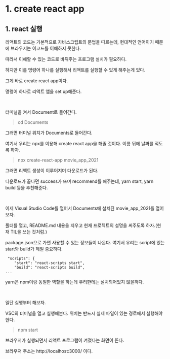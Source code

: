 
# 1. create react app

## 1. react 실행

리액트의 코드는 기본적으로 자바스크립트의 문법을 따르는데, 현대적인 언어이기 때문에 브라우저는 이코드를 이해하지 못한다. 

따라서 이해할 수 있는 코드로 바꿔주는 프로그램 설치가 필요하다. 

하지만 이를 명령어 하나를 실행해서 리액트를 실행할 수 있게 해주는게 있다.

그게 바로  create react app이다.

명령어 하나로 리액트 앱을 set up해준다.

<br>

터미널을 켜서 Document로 들어간다.

> cd Documents

그러면 터미널 위치가 Documents로 들어간다.

여기서 우리는 npx를 이용해 create react app을 해줄 것이다. 이름 뒤에 날짜를 적도록 하자.

> npx create-react-app movie_app_2021

그러면 리액트 생성이 이루어지며 다운로드가 된다.

디운로드가 끝나면 success가 뜨며 recommend를 해주는데, yarn start, yarn build 등을 추천해준다.

<br>

이제 Visual Studio Code를 열어서 Documents에 설치된 movie_app_2021를 열어보자.

폴더를 열고, README.md 내용을 지우고 현재 프로젝트의 설명을 써주도록 하자.(현재 TIL을 쓰는 것처럼.)

package.json으로 가면 사용할 수 있는 정보들이 나온다. 여기서 우리는 script에 있는 start와 build가 제일 중요하다.

```
 "scripts": {
    "start": "react-scripts start",
    "build": "react-scripts build",
...
```

yarn은 npm이랑 동일한 역할을 하는데 우리한테는 설치되어있지 않을꺼다.

<br>

일단 실행부터 해보자.

VSC의 터미널을 열고 실행해본다. 위치는 반드시 실제 파일이 있는 경로에서 실행해야 한다.

> npm start

브라우저가 실행되면서 리액트 프로그램이 켜졌다는 화면이 뜬다.

브라우저 주소는 http://localhost:3000/ 이다.

<br>

<!-- 2021.09.12-->